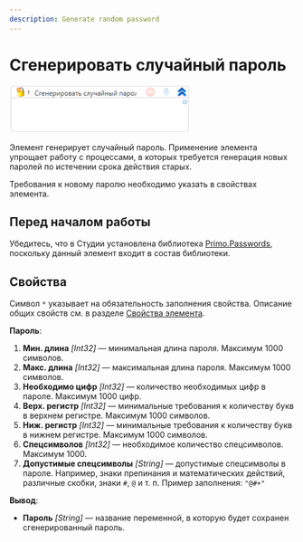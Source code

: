 ```yaml
---
description: Generate random password
---
```


# Сгенерировать случайный пароль

![](<../../../.gitbook/assets1/windows_items/library/WFGenerateRandomPassword.png>)

Элемент генерирует случайный пароль. Применение элемента упрощает работу с процессами, в которых требуется генерация новых паролей по истечении срока действия старых.

Требования к новому паролю необходимо указать в свойствах элемента. 

## Перед началом работы

Убедитесь, что в Студии установлена библиотека [Primo.Passwords](https://github.com/PrimoRPA/Docs.Rus/tree/1299-%D0%BD%D0%B0%D0%BF%D0%B8%D1%81%D0%B0%D1%82%D1%8C-%D0%B4%D0%BE%D0%BA%D1%83%D0%BC%D0%B5%D0%BD%D1%82-%D0%BF%D0%BE-primoai/g_elements/el_extra/ai_server), поскольку данный элемент входит в состав библиотеки.


## Свойства
Символ `*` указывает на обязательность заполнения свойства. Описание общих свойств см. в разделе [Свойства элемента](https://docs.primo-rpa.ru/primo-rpa/primo-studio/process/elements#svoistva-elementa).

**Пароль**:

1. **Мин. длина** *[Int32]* — минимальная длина пароля. Максимум 1000 символов.
1. **Макс. длина** *[Int32]* — максимальная длина пароля. Максимум 1000 символов.
1. **Необходимо цифр** *[Int32]* — количество необходимых цифр в пароле. Максимум 1000 цифр.
1. **Верх. регистр** *[Int32]* — минимальные требования к количеству букв в верхнем регистре. Максимум 1000 символов.
1. **Ниж. регистр** *[Int32]* — минимальные требования к количеству букв в нижнем регистре. Максимум 1000 символов.
1. **Спецсимволов** *[Int32]* — необходимое количество спецсимволов. Максимум 1000.
1. **Допустимые спецсимволы** *[String]* — допустимые спецсимволы в пароле. Например, знаки препинания и математических действий, различные скобки, знаки `#`, `@` и т. п. Пример заполнения: `"@#+"`

**Вывод**:

* **Пароль** *[String]* — название переменной, в которую будет сохранен сгенерированный пароль.
